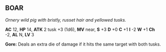 ## BOAR

_Ornery wild pig with bristly, russet hair and yellowed tusks._

**AC** 12, **HP** 14, **ATK** 2 tusk +3 (1d6), **MV** near, **S** +3 **D** +0 **C** +1 **I** -2 **W** +1 **Ch** -2, **AL** N, **LV** 3

**Gore:** Deals an extra die of damage if it hits the same target with both tusks.

